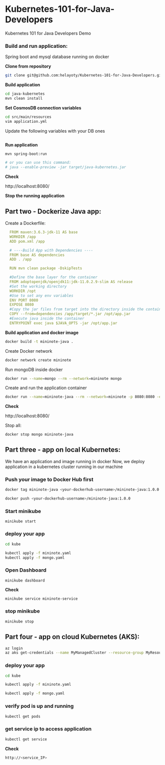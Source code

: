 # Kubernetes-101-for-Java-Developers
Kubernetes 101 for Java Developers Demo

### Build and run application:

Spring boot and mysql database running on docker

**Clone from repository**
```bash
git clone git@github.com:helayoty/Kubernetes-101-for-Java-Developers.git
```

**Build application**
```bash
cd java-kubernetes
mvn clean install
```

**Set CosmosDB connection variables**
```bash
cd src/main/resources
vim application.yml
```
Update the following variables with your DB ones

```yaml


```

**Run application**
```bash
mvn spring-boot:run

# or you can use this command: 
# java --enable-preview -jar target/java-kubernetes.jar
```

**Check**

http://localhost:8080/

**Stop the running application**


## Part two - Dockerize Java app:

Create a Dockerfile:

```yaml
  FROM maven:3.6.3-jdk-11 AS base
  WORKDIR /app
  ADD pom.xml /app

  # ----Build App with Dependencies ----
  FROM base AS dependencies
  ADD . /app

  RUN mvn clean package -DskipTests

  #Define the base layer for the container
  FROM adoptopenjdk/openjdk11:jdk-11.0.2.9-slim AS release
  #Set the working directory
  WORKDIR /opt
  #Use to set any env variables
  ENV PORT 8080
  EXPOSE 8080
  #Copy the jar files from target into the directory inside the container
  COPY --from=dependencies /app/target/*.jar /opt/app.jar
  #Execute java inside the container
  ENTRYPOINT exec java $JAVA_OPTS -jar /opt/app.jar
```
**Build application and docker image**

```bash
docker build -t mininote-java .

```

Create Docker network
```bash
docker network create mininote
```

Run mongoDB inside docker
```bash
docker run --name=mongo --rm --network=mininote mongo
```

Create and run the application container
```bash
docker run --name=mininote-java --rm --network=mininote -p 8080:8080 -e MONGO_URL=mongodb://mongo:27017/dev <your-dockerhub-username>/mininote-java:1.0.0
```

**Check**

http://localhost:8080/


Stop all:

`
docker stop mongo mininote-java
`

## Part three - app on local Kubernetes:

We have an application and image running in docker
Now, we deploy application in a kubernetes cluster running in our machine

### Push your image to Docker Hub first
```bash
docker tag mininote-java <your-dockerhub-username>/mininote-java:1.0.0

docker push <your-dockerhub-username>/mininote-java:1.0.0
```

### Start minikube
```
minikube start
```

### deploy your app
```bash
cd kube

kubectl apply -f mininote.yaml
kubectl apply -f mongo.yaml

```

### Open Dashboard
```
minikube dashboard
```

**Check**
```bash
minikube service mininote-service
```

### stop minikube
```bash
minikube stop
```

## Part four - app on cloud Kubernetes (AKS):

```bash
az login
az aks get-credentials --name MyManagedCluster --resource-group MyResourceGroup
```

### deploy your app
```bash
cd kube

kubectl apply -f mininote.yaml

kubectl apply -f mongo.yaml
```

### verify pod is up and running
```bash
kubectl get pods
```

### get service ip to access application
```bash
kubectl get service
```

**Check**
```bash
http://<service_IP>
```

